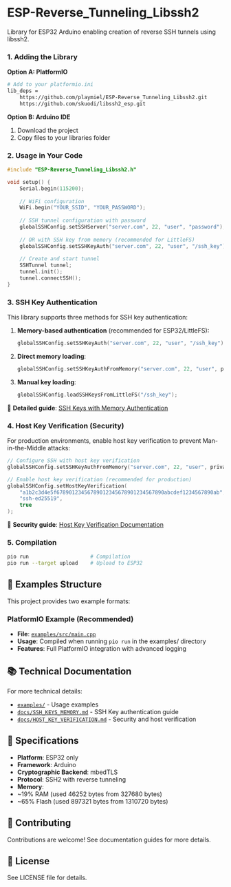 # ESP-Reverse_Tunneling_Libssh2

Library for ESP32 Arduino enabling creation of reverse SSH tunnels using libssh2.

### 1. Adding the Library

**Option A: PlatformIO**
```bash
# Add to your platformio.ini
lib_deps = 
    https://github.com/playmiel/ESP-Reverse_Tunneling_Libssh2.git
    https://github.com/skuodi/libssh2_esp.git
```

**Option B: Arduino IDE**
1. Download the project
2. Copy files to your libraries folder

### 2. Usage in Your Code

```cpp
#include "ESP-Reverse_Tunneling_Libssh2.h"

void setup() {
    Serial.begin(115200);
    
    // WiFi configuration
    WiFi.begin("YOUR_SSID", "YOUR_PASSWORD");
    
    // SSH tunnel configuration with password
    globalSSHConfig.setSSHServer("server.com", 22, "user", "password");
    
    // OR with SSH key from memory (recommended for LittleFS)
    globalSSHConfig.setSSHKeyAuth("server.com", 22, "user", "/ssh_key");
    
    // Create and start tunnel
    SSHTunnel tunnel;
    tunnel.init();
    tunnel.connectSSH();
}
```

### 3. SSH Key Authentication

This library supports three methods for SSH key authentication:

1. **Memory-based authentication** (recommended for ESP32/LittleFS):
   ```cpp
   globalSSHConfig.setSSHKeyAuth("server.com", 22, "user", "/ssh_key");
   ```

2. **Direct memory loading**:
   ```cpp
   globalSSHConfig.setSSHKeyAuthFromMemory("server.com", 22, "user", privateKey, publicKey);
   ```

3. **Manual key loading**:
   ```cpp
   globalSSHConfig.loadSSHKeysFromLittleFS("/ssh_key");
   ```

📖 **Detailed guide**: [SSH Keys with Memory Authentication](docs/SSH_KEYS_MEMORY.md)

### 4. Host Key Verification (Security)

For production environments, enable host key verification to prevent Man-in-the-Middle attacks:

```cpp
// Configure SSH with host key verification
globalSSHConfig.setSSHKeyAuthFromMemory("server.com", 22, "user", privateKey, publicKey);

// Enable host key verification (recommended for production)
globalSSHConfig.setHostKeyVerification(
    "a1b2c3d4e5f67890123456789012345678901234567890abcdef1234567890ab",  // SHA256 fingerprint
    "ssh-ed25519",                                                      // Key type
    true                                                               // Enable verification
);
```

📖 **Security guide**: [Host Key Verification Documentation](docs/HOST_KEY_VERIFICATION.md)

### 5. Compilation

```bash
pio run                    # Compilation
pio run --target upload    # Upload to ESP32
```

## 📁 Examples Structure

This project provides two example formats:

### PlatformIO Example (Recommended)
- **File**: [`examples/src/main.cpp`](examples/src/main.cpp)
- **Usage**: Compiled when running `pio run` in the examples/ directory
- **Features**: Full PlatformIO integration with advanced logging


## 📚 Technical Documentation

For more technical details:

- [`examples/`](examples/) - Usage examples
- [`docs/SSH_KEYS_MEMORY.md`](docs/SSH_KEYS_MEMORY.md) - SSH Key authentication guide
- [`docs/HOST_KEY_VERIFICATION.md`](docs/HOST_KEY_VERIFICATION.md) - Security and host verification

## 🎯 Specifications

- **Platform**: ESP32 only
- **Framework**: Arduino
- **Cryptographic Backend**: mbedTLS
- **Protocol**: SSH2 with reverse tunneling
- **Memory**: 
- ~19% RAM (used 46252 bytes from 327680 bytes)
- ~65% Flash (used 897321 bytes from 1310720 bytes)

## 🤝 Contributing

Contributions are welcome! See documentation guides for more details.

## 📄 License

See LICENSE file for details.